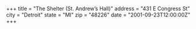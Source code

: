 +++
title = "The Shelter (St. Andrew’s Hall)"
address = "431 E Congress St"
city = "Detroit"
state = "MI"
zip = "48226"
date = "2001-09-23T12:00:00Z"
+++
